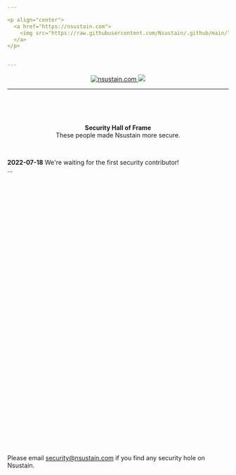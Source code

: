 ```yaml
---

<p align="center">
  <a href="https://nsustain.com">
    <img src="https://raw.githubusercontent.com/Nsustain/.github/main/logo/logo_github.png" width="350">
  </a>
</p>


---
```


<p align="center">
  <a href="https://github.com/Nsustain/nsustain.com">
    <img alt="nsustain.com" src="https://img.shields.io/badge/GitHub-nsustain.com-brightgreen">
  </a>
  <a href="https://github.com/Nsustain/nsustain.com/blob/main/LICENSE">
    <img src="https://badgen.net/github/license/nsustain/nsustain.com">
  </a>
</p>

---

<br>
<br>
<br>

<p align="center">
  <b>
    Security Hall of Frame
  </b><br>
  These people made Nsustain more secure.
</p>

<br>

**2022-07-18** We're waiting for the first security contributor!<br>
...

<br>
<br>

<!---

## [Name]
1. ...

-->

<br>
<br>

<!---

## [Name]
1. ...

-->

<br>
<br>

<!---

## [Name]
1. ...

-->

<br>
<br>

<!---

## [Name]
1. ...

-->

<br>
<br>

<!---

## [Name]
1. ...

-->

<br>
<br>

<!---

## [Name]
1. ...

-->

<br>
<br>

<!---

## [Name]
1. ...

-->

<br>
<br>

<!---

## [Name]
1. ...

-->

<br>
<br>

<!---

## [Name]
1. ...

-->

<br>
<br>

<!---

## [Name]
1. ...

-->

<br>
<br>

<!---

## [Name]
1. ...

-->

<br>
<br>

<!---

## [Name]
1. ...

-->

<br>
<br>

<!---

## [Name]
1. ...

-->

<br>
<br>

<!---

## [Name]
1. ...

-->

<br>
<br>

<!---

## [Name]
1. ...

-->

<br>
<br>

<!---

## [Name]
1. ...

-->

<br>
<br>

<!---

## [Name]
1. ...

-->


<br>
<br>

Please email security@nsustain.com
if you find any security hole on Nsustain.

<br>
<br>
<br>
